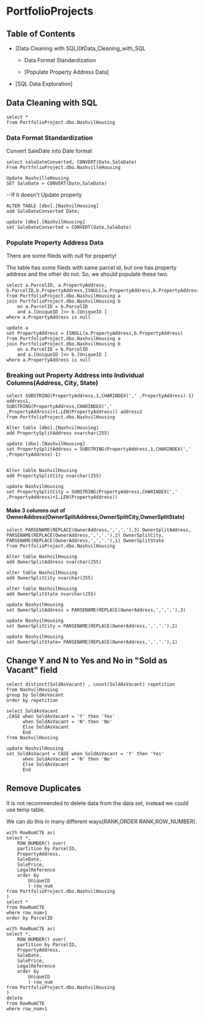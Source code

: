 # PortfolioProjects
## Table of Contents

- [Data Cleaning with SQL](#Data_Cleaning_with_SQL
  
  - Data Format Standardization
  
  - [Populate Property Address Data]      
  
- [SQL Data Exploration]


## Data Cleaning with SQL

```
select *
from PortfolioProject.dbo.NashvilHousing
```


### Data Format Standardization
Convert SaleDate into Date format

```
select saleDateConverted, CONVERT(Date,SaleDate)
From PortfolioProject.dbo.NashvilleHousing

Update NashvilleHousing
SET SaleDate = CONVERT(Date,SaleDate)
```

--If it doesn't Update properly

```
ALTER TABLE [dbo].[NashvilHousing]
add SaleDateConverted Date;

update [dbo].[NashvilHousing]
set SaleDateConverted = CONVERT(date,SaleDate)
```

### Populate Property Address Data
There are some fileds with null for property!

The table has some fileds with same parcel id, but one has property address and the other do not. So, we should populate these two.

```
select a.ParcelID, a.PropertyAddress, b.ParcelID,b.PropertyAddress,ISNULL(a.PropertyAddress,b.PropertyAddress)
from PortfolioProject.dbo.NashvilHousing a
join PortfolioProject.dbo.NashvilHousing b
	on a.ParcelID = b.ParcelID
	and a.[UniqueID ]<> b.[UniqueID ]
where a.PropertyAddress is null
```
```
update a
set PropertyAddress = ISNULL(a.PropertyAddress,b.PropertyAddress)
from PortfolioProject.dbo.NashvilHousing a
join PortfolioProject.dbo.NashvilHousing b
	on a.ParcelID = b.ParcelID
	and a.[UniqueID ]<> b.[UniqueID ]
where a.PropertyAddress is null
```

### Breaking out Property Address into Individual Columns(Address, City, State)

```
select SUBSTRING(PropertyAddress,1,CHARINDEX(',' ,PropertyAddress)-1) address1,
SUBSTRING(PropertyAddress,CHARINDEX(',' ,PropertyAddress)+1,LEN(PropertyAddress)) address2
from PortfolioProject.dbo.NashvilHousing
```
```
Alter table [dbo].[NashvilHousing]
add PropertySplitAddress nvarchar(255)

update [dbo].[NashvilHousing]
set PropertySplitAddress = SUBSTRING(PropertyAddress,1,CHARINDEX(',' ,PropertyAddress)-1)


Alter table NashvilHousing
add PropertySplitCity nvarchar(255)

update NashvilHousing
set PropertySplitCity = SUBSTRING(PropertyAddress,CHARINDEX(',' ,PropertyAddress)+1,LEN(PropertyAddress))
```

#### Make 3 columns out of OwnerAddress(OwnerSplitAddress,OwnerSplitCity,OwnerSplitState)
```
select PARSENAME(REPLACE(OwnerAddress,',','.'),3) OwnerSplitAddress,
PARSENAME(REPLACE(OwnerAddress,',','.'),2) OwnerSplitCity,
PARSENAME(REPLACE(OwnerAddress,',','.'),1) OwnerSplitState
from PortfolioProject.dbo.NashvilHousing
```
```
Alter table NashvilHousing
add OwnerSplitAddress nvarchar(255)

alter table NashvilHousing
add OwnerSplitCity nvarchar(255)

alter table NashvilHousing
add OwnerSplitState nvarchar(255)

update NashvilHousing
set OwnerSplitAddress = PARSENAME(REPLACE(OwnerAddress,',','.'),3)

update NashvilHousing
set OwnerSplitCity = PARSENAME(REPLACE(OwnerAddress,',','.'),2)

update NashvilHousing
set OwnerSplitState= PARSENAME(REPLACE(OwnerAddress,',','.'),1)
```

## Change Y and N to Yes and No in "Sold as Vacant" field
```
select distinct(SoldAsVacant) , count(SoldAsVacant) repetition
from NashvilHousing
group by SoldAsVacant
order by repetition
```
```
select SoldAsVacant
,CASE when SoldAsVacant = 'Y' then 'Yes'
	  when SoldAsVacant = 'N' then 'No'
	  Else SoldAsVacant
	  End
from NashvilHousing
```

```
update NashvilHousing
set SoldAsVacant = CASE when SoldAsVacant = 'Y' then 'Yes'
	  when SoldAsVacant = 'N' then 'No'
	  Else SoldAsVacant
	  End
```

## Remove Duplicates
It is not recommended to delete data from the data set, instead we could use temp table.

We can do this in many different ways(RANK,ORDER RANK,ROW_NUMBER).

```
with RowNumCTE as(
select *,
	ROW_NUMBER() over(
	partition by ParcelID,
	PropertyAddress,
	SaleDate,
	SalePrice,
	LegalReference
	order by 
		UniqueID
		) row_num
from PortfolioProject.dbo.NashvilHousing
)
select *
from RowNumCTE
where row_num>1
order by ParcelID
```
```
with RowNumCTE as(
select *,
	ROW_NUMBER() over(
	partition by ParcelID,
	PropertyAddress,
	SaleDate,
	SalePrice,
	LegalReference
	order by 
		UniqueID
		) row_num
from PortfolioProject.dbo.NashvilHousing
)
delete
from RowNumCTE
where row_num>1
```
